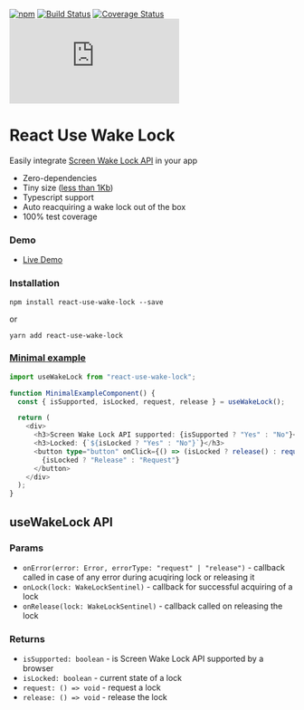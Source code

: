 
[![npm](https://img.shields.io/npm/v/react-use-wake-lock.svg)](https://www.npmjs.com/package/react-use-wake-lock) [![Build Status](https://github.com/dlitsman/react-wake-lock/actions/workflows/tests.yaml/badge.svg?branch=main)](https://github.com/dlitsman/react-use-wake-lock/actions?query=branch%3Amain) [![Coverage Status](https://coveralls.io/repos/github/dlitsman/react-use-wake-lock/badge.svg?branch=main)](https://coveralls.io/github/dlitsman/react-use-wake-lock?branch=main)
[![gzip size](https://img.badgesize.io/https:/unpkg.com/react-use-wake-lock@latest/dist/react-use-wake-lock.js?compression=gzip)](https://unpkg.com/react-use-wake-lock@latest/dist/react-use-wake-lock.js)



# React Use Wake Lock

Easily integrate [Screen Wake Lock API](https://developer.mozilla.org/en-US/docs/Web/API/Screen_Wake_Lock_API) in your app

- Zero-dependencies
- Tiny size ([less than 1Kb](https://bundlephobia.com/package/react-use-wake-lock))
- Typescript support
- Auto reacquiring a wake lock out of the box
- 100% test coverage

### Demo

- [Live Demo](https://dlitsman.github.io/react-use-wake-lock/)

### Installation

```
npm install react-use-wake-lock --save
```

or

```
yarn add react-use-wake-lock
```

### [Minimal example](https://dlitsman.github.io/react-use-wake-lock/?min=1)

```ts
import useWakeLock from "react-use-wake-lock";

function MinimalExampleComponent() {
  const { isSupported, isLocked, request, release } = useWakeLock();

  return (
    <div>
      <h3>Screen Wake Lock API supported: {isSupported ? "Yes" : "No"}</h3>
      <h3>Locked: {`${isLocked ? "Yes" : "No"}`}</h3>
      <button type="button" onClick={() => (isLocked ? release() : request())}>
        {isLocked ? "Release" : "Request"}
      </button>
    </div>
  );
}
```

## useWakeLock API

### Params

- `onError(error: Error, errorType: "request" | "release")` - callback called in case of any error during acuqiring lock or releasing it
- `onLock(lock: WakeLockSentinel)` - callback for successful acquiring of a lock
- `onRelease(lock: WakeLockSentinel)` - callback called on releasing the lock

### Returns

- `isSupported: boolean` - is Screen Wake Lock API supported by a browser
- `isLocked: boolean` - current state of a lock
- `request: () => void` - request a lock
- `release: () => void` - release the lock